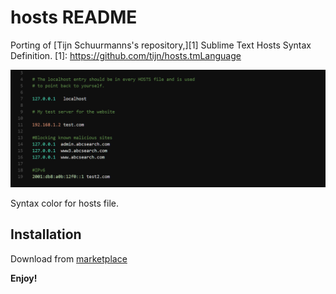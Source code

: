 # hosts README

Porting of [Tijn Schuurmanns's repository,][1] Sublime Text Hosts Syntax Definition.
[1]: https://github.com/tijn/hosts.tmLanguage

<img src="https://raw.githubusercontent.com/tommasov/hosts/master/screenshots/screenshot.png" alt="screenshot" />

Syntax color for hosts file.

## Installation
Download from [marketplace](https://marketplace.visualstudio.com/items?itemName=tommasov.hosts)

**Enjoy!**

